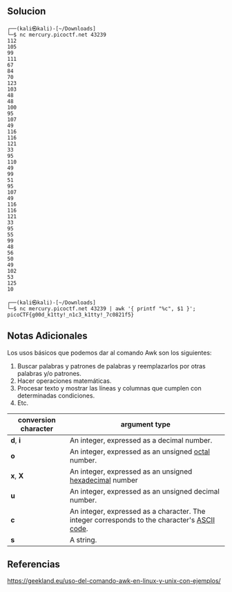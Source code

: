 
## Solucion
	┌──(kali㉿kali)-[~/Downloads]
	└─$ nc mercury.picoctf.net 43239                             
	112 
	105 
	99 
	111 
	67 
	84 
	70 
	123 
	103 
	48 
	48 
	100 
	95 
	107 
	49 
	116 
	116 
	121 
	33 
	95 
	110 
	49 
	99 
	51 
	95 
	107 
	49 
	116 
	116 
	121 
	33 
	95 
	55 
	99 
	48 
	56 
	50 
	49 
	102 
	53 
	125 
	10 
	                                                                                                                                                                       
	┌──(kali㉿kali)-[~/Downloads]
	└─$ nc mercury.picoctf.net 43239 | awk '{ printf "%c", $1 }';
	picoCTF{g00d_k1tty!_n1c3_k1tty!_7c0821f5}

## Notas Adicionales
Los usos básicos que podemos dar al comando Awk son los siguientes:

1. Buscar palabras y patrones de palabras y reemplazarlos por otras palabras y/o patrones.
2. Hacer operaciones matemáticas.
3. Procesar texto y mostrar las líneas y columnas que cumplen con determinadas condiciones.
4. Etc.

|**conversion character**|**argument type**|
|---|---|
|**d**, **i**|An integer, expressed as a decimal number.|
|**o**|An integer, expressed as an unsigned [octal](https://www.computerhope.com/jargon/o/octal.htm) number.|
|**x**, **X**|An integer, expressed as an unsigned [hexadecimal](https://www.computerhope.com/jargon/h/hex.htm) number|
|**u**|An integer, expressed as an unsigned decimal number.|
|**c**|An integer, expressed as a character. The integer corresponds to the character's [ASCII code](https://www.computerhope.com/jargon/a/ascii.htm).|
|**s**|A string.|

## Referencias
https://geekland.eu/uso-del-comando-awk-en-linux-y-unix-con-ejemplos/
